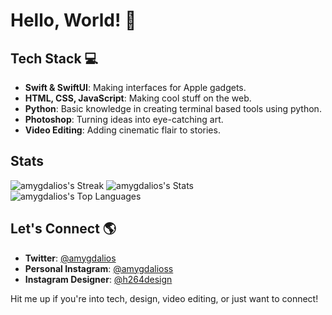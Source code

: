 # Hello, World! 👋

## Tech Stack 💻

- **Swift & SwiftUI**: Making interfaces for Apple gadgets.
- **HTML, CSS, JavaScript**: Making cool stuff on the web.
- **Python**: Basic knowledge in creating terminal based tools using python.
- **Photoshop**: Turning ideas into eye-catching art.
- **Video Editing**: Adding cinematic flair to stories.

## Stats
![amygdalios's Streak](https://github-readme-streak-stats.herokuapp.com/?user=amygdalios&theme=monokai&hide_border=false)
![amygdalios's Stats](https://github-readme-stats.vercel.app/api?username=amygdalios&theme=monokai&show_icons=true&hide_border=false&count_private=true)
![amygdalios's Top Languages](https://github-readme-stats.vercel.app/api/top-langs/?username=amygdalios&theme=monokai&show_icons=true&hide_border=false&layout=compact)


## Let's Connect 🌎

- **Twitter**: [@amygdalios](https://twitter.com/amygdalios)
- **Personal Instagram**: [@amygdalioss](https://www.instagram.com/amygdalioss/)
- **Instagram Designer**: [@h264design](https://www.instagram.com/h264design/)

Hit me up if you're into tech, design, video editing, or just want to connect!
